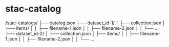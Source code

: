 # stac-catalog

/stac-catalogs/
  ├── catalog.json
  ├── dataset_id-1/
  │     ├── collection.json
  │     ├── items/
  │     │     ├── filename-1.json
  │     │     ├── filename-2.json
  │     │     └── ...
  ├── dataset_id-2/
  │     ├── collection.json
  │     ├── items/
  │     │     ├── filename-1.json
  │     │     ├── filename-2.json
  │     │     └── ...
